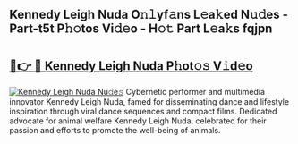 ## Kennedy Leigh Nuda O𝚗𝚕yf𝚊ns L𝚎a𝚔ed N𝚞𝚍es - Part-t5t P𝚑𝚘tos Vi𝚍𝚎o - H𝚘𝚝 Part L𝚎a𝚔s fqjpn

# <h2><a href="http://kf7qsp8.oniu.top/?m=Kennedy+Leigh+Nuda">🔗👉 🔴 Kennedy Leigh Nuda P𝚑ot𝚘𝚜 V𝚒d𝚎o</a></h2>

[![Kennedy Leigh Nuda Nu𝚍e𝚜](https://i.imgur.com/0qMVB7G.gif)](http://kf7qsp8.oniu.top/?m=Kennedy+Leigh+Nuda)
Cybernetic performer and multimedia innovator Kennedy Leigh Nuda, famed for disseminating dance and lifestyle inspiration through viral dance sequences and compact films. Dedicated advocate for animal welfare Kennedy Leigh Nuda, celebrated for their passion and efforts to promote the well-being of animals.  
